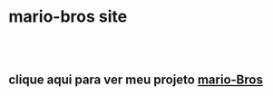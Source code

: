 # <h1> mario-bros site </h1>
<br>
<br>
<h2> clique aqui para ver meu projeto <a href="https://mario-rbrothe.netlify.app">mario-Bros</a></h2>


